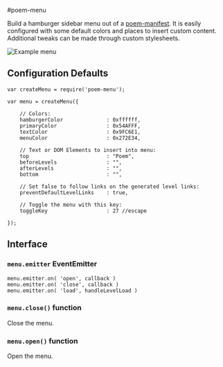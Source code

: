 #poem-menu

Build a hamburger sidebar menu out of a [poem-manifest](https://www.npmjs.com/package/poem-manifests). It is easily configured with some default colors and places to insert custom content. Additional tweaks can be made through custom stylesheets.

![Example menu](http://gregtatum.com/tmp/poem-menu.jpg)

## Configuration Defaults

	var createMenu = require('poem-menu');
	
	var menu = createMenu({
		
		// Colors:
		hamburgerColor				: 0xffffff,
		primaryColor				: 0x54AFFF,
		textColor					: 0x9FC6E1,
		menuColor					: 0x272E34,
		
		// Text or DOM Elements to insert into menu:
		top							: "Poem",
		beforeLevels				: "",
		afterLevels					: "",
		bottom						: "",
		
		// Set false to follow links on the generated level links:
		preventDefaultLevelLinks	: true,
		
		// Toggle the menu with this key:
		toggleKey					: 27 //escape
		
	});

## Interface

### `menu.emitter` EventEmitter

	menu.emitter.on( 'open', callback )
	menu.emitter.on( 'close', callback )
	menu.emitter.on( 'load', handleLevelLoad )

### `menu.close()` function

Close the menu.

### `menu.open()` function

Open the menu.